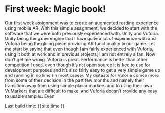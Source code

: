 # First week: Magic book!

Our first week assignment was to create an augmented reading experience using mobile AR. With this simple assignment, we decided to start with the software that we were both previously experienced with. Unity and Vuforia. Unity being the game engine that I have quite a lot of experience with and Vufoira being the gluing piece providing AR functionality to our game.
Let me start by saying that even though I am fairly experienced with Vuforia, using it both at work and in previous projects, I am not entirely a fan. Now don’t get me wrong. Vuforia is great. Performance is better than other competition I used, even though it’s not open source it is free to use for development purposes and it’s also fairly easy to get a very simple game up and running in no time (in most cases). My distaste for Vuforia comes more from some of their decision in the past few months and namely their transition away from using simple planar markers and to using their own VuMarkers that are difficult to make. And Vuforia doesn’t provide any easy to usable samples.
Even

Last build time: {{ site.time }}
